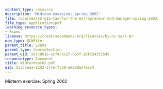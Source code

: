 ```yaml
---
content_type: resource
description: 'Midterm exercise: Spring 2002'
file: /courses/15-615-law-for-the-entrepreneur-and-manager-spring-2003/5c3cceaa22d3277efc59ee02de37e2c4_midtermspr02.pdf
file_type: application/pdf
learning_resource_types:
- Exams
license: https://creativecommons.org/licenses/by-nc-sa/4.0/
ocw_type: OCWFile
parent_title: Exams
parent_type: CourseSection
parent_uid: 567c0616-acf4-cc27-b63f-20fc543055d9
resourcetype: Document
title: midtermspr02.pdf
uid: 5c3cceaa-22d3-277e-fc59-ee02de37e2c4
---
```

Midterm exercise: Spring 2002